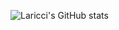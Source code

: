 ![Laricci's GitHub stats](https://github-readme-stats.vercel.app/api?username=laricci&show_icons=true&bg_color=00000000)
